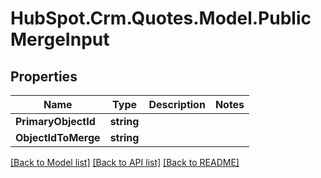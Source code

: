# HubSpot.Crm.Quotes.Model.PublicMergeInput

## Properties

Name | Type | Description | Notes
------------ | ------------- | ------------- | -------------
**PrimaryObjectId** | **string** |  | 
**ObjectIdToMerge** | **string** |  | 

[[Back to Model list]](../README.md#documentation-for-models) [[Back to API list]](../README.md#documentation-for-api-endpoints) [[Back to README]](../README.md)

